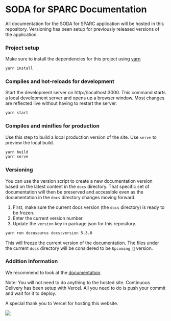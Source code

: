 # SODA for SPARC Documentation

All documentation for the SODA for SPARC application will be hosted in this repository. Versioning has been setup for previously released versions of the application.

### Project setup

Make sure to install the dependencies for this project using [yarn](https://yarnpkg.com/)

```bash
yarn install
```

### Compiles and hot-reloads for development

Start the development server on http://localhost:3000. This command starts a local development server and opens up a browser window. Most changes are reflected live without having to restart the server.

```bash
yarn start
```

### Compiles and minifies for production

Use this step to build a local production version of the site. Use `serve` to preview the local build.

```bash
yarn build
yarn serve
```

### Versioning

You can use the version script to create a new documentation version based on the latest content in the `docs` directory. That specific set of documentation will then be preserved and accessible even as the documentation in the `docs` directory changes moving forward.

1. First, make sure the current docs version (the `docs` directory) is ready to be frozen.
2. Enter the current version number.
3. Update the `version` key in package.json for this repository.

```bash
yarn run docusaurus docs:version 5.3.0
```

This will freeze the current version of the documentation. The files under the current `docs` directory will be considered to be `Upcoming 🚧` version.

### Addition Information

We recommend to look at the [documentation](https://docusaurus.io/docs).

Note: You will not need to do anything to the hosted site. Continuous Delivery has been setup with Vercel. All you need to do is push your commit and wait for it to deploy.

A special thank you to Vercel for hosting this website.

<a href="https://vercel.com/?utm_source=fairdataihub&utm_campaign=oss" target="_blank">
  <img src="https://www.datocms-assets.com/31049/1618983297-powered-by-vercel.svg"  width="auto"/>
</a>
